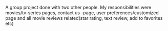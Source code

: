 A group project done with two other people.
My responsibilities were movies/tv-series pages, contact us -page, user preferences/customized page and  all movie reviews related(star rating, text review, add to favorites etc)
